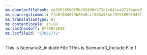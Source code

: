 ```yaml
---
ms.openlocfilehash: ce35028506f5bd65409d973c2c641ea971feacef
ms.sourcegitcommit: 7fb8f684979b20e6ccf685a58aef9191899194ff
ms.translationtype: HT
ms.contentlocale: zh-CN
ms.lasthandoff: 07/09/2019
ms.locfileid: "67665772"
---
```

<span data-ttu-id="327ec-101">This is Scenario3_Include File 1</span><span class="sxs-lookup"><span data-stu-id="327ec-101">This is Scenario3_Include File 1</span></span>  
